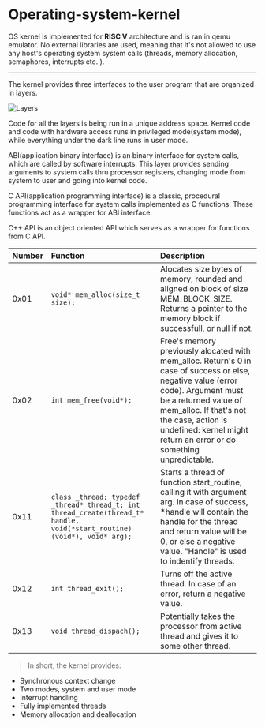# Operating-system-kernel

OS kernel is implemented for **RISC V** architecture and is ran in qemu emulator. No external libraries are used, meaning that it's not allowed to use any host's operating system system calls (threads, memory allocation, semaphores, interrupts etc. ).

---

The kernel provides three interfaces to the user program that are organized in layers.

![Layers](https://github.com/steqwe12/os-projekat/assets/124030239/6623f620-6813-4c9d-a531-8fa0818e7699)

Code for all the layers is being run in a unique address space. Kernel code and code with hardware access runs in privileged mode(system mode), while everything under the dark line runs in user mode.

ABI(application binary interface) is an binary interface for system calls, which are called by software interrupts. This layer provides sending arguments to system calls thru processor registers, changing mode from system to user and going into kernel code.

C API(application programming interface) is a classic, procedural programming interface for system calls implemented as C functions. These functions act as a wrapper for ABI interface.

C++ API is an object oriented API which serves as a wrapper for functions from C API.

| Number | Function                                                                                                                 | Description                                                                                                                                                                                                                                                                    |
| :----- | :----------------------------------------------------------------------------------------------------------------------- | :----------------------------------------------------------------------------------------------------------------------------------------------------------------------------------------------------------------------------------------------------------------------------- |
| 0x01   | `void* mem_alloc(size_t size);`                                                                                          | Alocates size bytes of memory, rounded and aligned on block of size MEM_BLOCK_SIZE. Returns a pointer to the memory block if successfull, or null if not.                                                                                                                      |
| 0x02   | `int mem_free(void*);`                                                                                                   | Free's memory previously alocated with mem_alloc. Return's 0 in case of success or else, negative value (error code). Argument must be a returned value of mem_alloc. If that's not the case, action is undefined: kernel might return an error or do something unpredictable. |
| 0x11   | `class _thread; typedef _thread* thread_t; int thread_create(thread_t* handle, void(*start_routine)(void*), void* arg);` | Starts a thread of function start_routine, calling it with argument arg. In case of success, \*handle will contain the handle for the thread and return value will be 0, or else a negative value. "Handle" is used to indentify threads.                                      |
| 0x12   | `int thread_exit(); `                                                                                                    | Turns off the active thread. In case of an error, return a negative value.                                                                                                                                                                                                     |
| 0x13   | `void thread_dispach();`                                                                                                 | Potentially takes the processor from active thread and gives it to some other thread.                                                                                                                                                                                          |


> In short, the kernel provides:

- Synchronous context change
- Two modes, system and user mode
- Interrupt handling
- Fully implemented threads
- Memory allocation and deallocation
